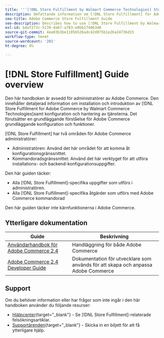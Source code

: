 ```yaml
---
title: '''[!DNL Store Fulfillment by Walmart Commerce Technologies] Stödlinjeöversikt'
description: Omfattande information om [!DNL Store Fulfillment] för Adobe Commerce-administratörer, inklusive installation och introduktion
seo-title: Adobe Commerce Store Fulfillment Guide
seo-description: Describes how to use [!DNL Store Fulfillment by Walmart Commerce Technologies] services with Adobe Commerce.
exl-id: b4af273c-5176-4a67-a783-e0bb1740b3d8
source-git-commit: 4ea03b3be11056526adc42d875b1e26a24736d15
workflow-type: tm+mt
source-wordcount: '201'
ht-degree: 0%

---
```


# [!DNL Store Fulfillment] Guide overview

Den här handboken är avsedd för administratörer av Adobe Commerce. Den innehåller detaljerad information om installation och introduktion av [!DNL Store Fulfillment for Adobe Commerce by Walmart Commerce Technologies]samt konfiguration och hantering av tjänsterna. Det förutsätter en grundläggande förståelse för Adobe Commerce grundläggande konfiguration och funktioner.

[!DNL Store Fulfillment] har två områden för Adobe Commerce administratörer:

* Administratören: Använd det här området för att komma åt konfigurationsgränssnittet.
* Kommandoradsgränssnittet: Använd det här verktyget för att utföra installations- och backend-konfigurationsuppgifter.

Den här guiden täcker:

* Alla [!DNL Store Fulfillment]-specifika uppgifter som utförs i administratören.
* Alla [!DNL Store Fulfillment]-specifika åtgärder som utförs med Adobe Commerce kommandorad

Den här guiden täcker inte kärnfunktionerna i Adobe Commerce.

## Ytterligare dokumentation

| Guide | Beskrivning |
|-----------------------------------------------------------------------|----------------------------------------------------------------------------|
| [Användarhandbok för Adobe Commerce 2.4](https://docs.magento.com/user-guide/) | Handläggning för både Adobe Commerce |
| [Adobe Commerce 2.4 Developer Guide](https://devdocs.magento.com/) | Dokumentation för utvecklare som används för att skapa och anpassa Adobe Commerce |

## Support

Om du behöver information eller har frågor som inte ingår i den här handboken använder du följande resurser:

* [Hjälpcenter](https://support.magento.com/hc/en-us){target=&quot;_blank&quot;} - Se [!DNL Store Fulfillment]-relaterade felsökningsartiklar.
* [Supportärenden](https://support.magento.com/hc/en-us/articles/360000913794#submit-ticket){target=&quot;_blank&quot;} - Skicka in en biljett för att få ytterligare hjälp.
